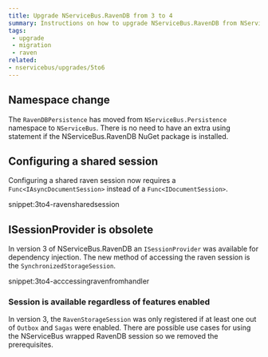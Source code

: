 ```yaml
---
title: Upgrade NServiceBus.RavenDB from 3 to 4
summary: Instructions on how to upgrade NServiceBus.RavenDB from NServiceBus Versions 5 to 6
tags:
 - upgrade
 - migration
 - raven
related:
- nservicebus/upgrades/5to6
---
```


## Namespace change

The `RavenDBPersistence` has moved from `NServiceBus.Persistence` namespace to `NServiceBus`. There is no need to have an extra using statement if the NServiceBus.RavenDB NuGet package is installed. 

## Configuring a shared session

Configuring a shared raven session now requires a `Func<IAsyncDocumentSession>` instead of a `Func<IDocumentSession>`. 

snippet:3to4-ravensharedsession

## ISessionProvider is obsolete

In version 3 of NServiceBus.RavenDB an `ISessionProvider` was available for dependency injection. The new method of accessing the raven session is the `SynchronizedStorageSession`.

snippet:3to4-acccessingravenfromhandler

### Session is available regardless of features enabled

In version 3, the `RavenStorageSession` was only registered if at least one out of `Outbox` and `Sagas` were enabled. There are possible use cases for using the NServiceBus wrapped RavenDB session so we removed the prerequisites.

